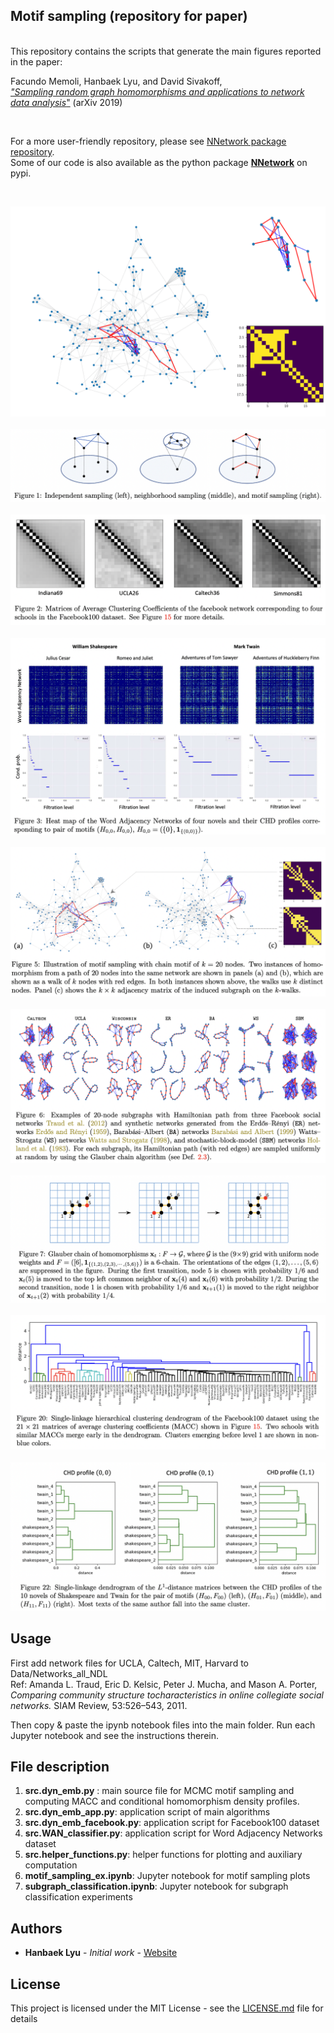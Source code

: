 ## Motif sampling (repository for paper)

<br/> This repository contains the scripts that generate the main figures reported in the paper: <br/>


Facundo Memoli, Hanbaek Lyu, and David Sivakoff,\
[*"Sampling random graph homomorphisms and applications to network data analysis*"](https://arxiv.org/abs/1910.09483) (arXiv 2019)


&nbsp;

For a more user-friendly repository, please see [NNetwork package repository](https://github.com/HanbaekLyu/NNetwork).\
Some of our code is also available as the python package [**NNetwork**](https://pypi.org/project/NNetwork/) on pypi.
 

&nbsp;

![](Figures/repo_figures/motif_video_20.gif)
&nbsp;
![](Figures/repo_figures/fig1.png)
&nbsp;
![](Figures/repo_figures/fig2.png)
&nbsp;
![](Figures/repo_figures/fig3.png)
&nbsp;
![](Figures/repo_figures/fig4.png)
&nbsp;
![](Figures/repo_figures/fig5.png)
&nbsp;
![](Figures/repo_figures/fig6.png)
&nbsp;
![](Figures/repo_figures/fig7.png)
&nbsp;
![](Figures/repo_figures/fig8.png)

## Usage

First add network files for UCLA, Caltech, MIT, Harvard to Data/Networks_all_NDL\
Ref: Amanda L. Traud, Eric D. Kelsic, Peter J. Mucha, and Mason A. Porter,\
*Comparing community structure tocharacteristics in online collegiate social networks.* SIAM Review, 53:526–543, 2011.
&nbsp;

Then copy & paste the ipynb notebook files into the main folder. Run each Jupyter notebook and see the instructions therein. 

## File description 

  1. **src.dyn_emb.py** : main source file for MCMC motif sampling and computing MACC and conditional homomorphism density profiles. 
  2. **src.dyn_emb_app.py**: application script of main algorithms
  3. **src.dyn_emb_facebook.py**: application script for Facebook100 dataset 
  4. **src.WAN_classifier.py**: application script for Word Adjacency Networks dataset 
  5. **src.helper_functions.py**: helper functions for plotting and auxiliary computation 
  6. **motif_sampling_ex.ipynb**: Jupyter notebook for motif sampling plots
  7. **subgraph_classification.ipynb**: Jupyter notebook for subgraph classification experiments
 
## Authors

* **Hanbaek Lyu** - *Initial work* - [Website](https://hanbaeklyu.com)

## License

This project is licensed under the MIT License - see the [LICENSE.md](LICENSE.md) file for details

